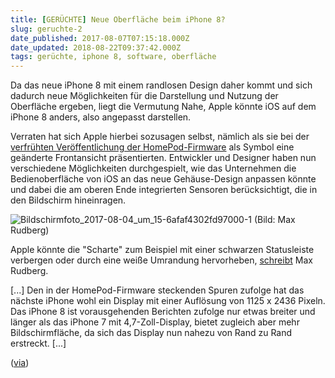 ```yaml
---
title: [GERÜCHTE] Neue Oberfläche beim iPhone 8?
slug: geruchte-2
date_published: 2017-08-07T07:15:18.000Z
date_updated: 2018-08-22T09:37:42.000Z
tags: gerüchte, iphone 8, software, oberfläche
---
```


Da das neue iPhone 8 mit einem randlosen Design daher kommt und sich dadurch neue Möglichkeiten für die Darstellung und Nutzung der Oberfläche ergeben, liegt die Vermutung Nahe, Apple könnte iOS auf dem iPhone 8 anders, also angepasst darstellen. 

Verraten hat sich Apple hierbei sozusagen selbst, nämlich als sie bei der [verfrühten Veröffentlichung der HomePod-Firmware](__GHOST_URL__/geruchte-apple-leakt-iphone-8-formfaktor/) als Symbol eine geänderte Frontansicht präsentierten. Entwickler und Designer haben nun verschiedene Möglichkeiten durchgespielt, wie das Unternehmen die Bedienoberfläche von iOS an das neue Gehäuse-Design anpassen könnte und dabei die am oberen Ende integrierten Sensoren berücksichtigt, die in den Bildschirm hineinragen.

![Bildschirmfoto_2017-08-04_um_15-6afaf4302fd97000-1](__GHOST_URL__/content/images/2017/08/Bildschirmfoto_2017-08-04_um_15-6afaf4302fd97000-1.png)
(Bild: Max Rudberg)

Apple könnte die "Scharte" zum Beispiel mit einer schwarzen Statusleiste verbergen oder durch eine weiße Umrandung hervorheben, [schreibt](http://blog.maxrudberg.com/post/163725682478/iphone-pros-edge-to-edge-screen-and-what-it-could) Max Rudberg.

[...] Den in der HomePod-Firmware steckenden Spuren zufolge hat das nächste iPhone wohl ein Display mit einer Auflösung von 1125 x 2436 Pixeln. Das iPhone 8 ist vorausgehenden Berichten zufolge nur etwas breiter und länger als das iPhone 7 mit 4,7-Zoll-Display, bietet zugleich aber mehr Bildschirmfläche, da sich das Display nun nahezu von Rand zu Rand erstreckt. [...]

([via](https://www.heise.de/mac-and-i/meldung/iPhone-8-Spekulationen-ueber-neue-Bedienoberflaeche-3793453.html))
